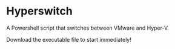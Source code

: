 # Hyperswitch
A Powershell script that switches between VMware and Hyper-V.

Download the executable file to start immediately!
